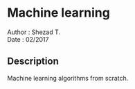 # Machine learning

Author : Shezad T.          
Date : 02/2017

## Description

Machine learning algorithms from scratch.
